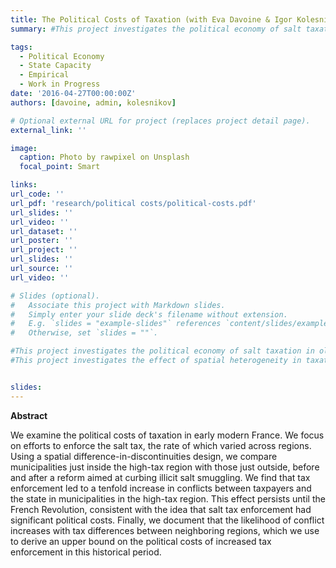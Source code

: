```yaml
---
title: The Political Costs of Taxation (with Eva Davoine & Igor Kolesnikov)
summary: #This project investigates the political economy of salt taxation in old regime France.

tags:
  - Political Economy
  - State Capacity
  - Empirical
  - Work in Progress
date: '2016-04-27T00:00:00Z'
authors: [davoine, admin, kolesnikov]

# Optional external URL for project (replaces project detail page).
external_link: ''

image:
  caption: Photo by rawpixel on Unsplash
  focal_point: Smart

links:
url_code: ''
url_pdf: 'research/political costs/political-costs.pdf'
url_slides: ''
url_video: ''
url_dataset: ''
url_poster: ''
url_project: ''
url_slides: ''
url_source: ''
url_video: ''

# Slides (optional).
#   Associate this project with Markdown slides.
#   Simply enter your slide deck's filename without extension.
#   E.g. `slides = "example-slides"` references `content/slides/example-slides.md`.
#   Otherwise, set `slides = ""`.

#This project investigates the political economy of salt taxation in old regime France.
#This project investigates the effect of spatial heterogeneity in taxation on social conflict, using local variation in salt taxation in 18th-century France. 


slides:
---
```


**Abstract**

 We examine the political costs of taxation in early modern France. We focus on efforts to enforce the salt tax, the rate of which varied across regions. Using a spatial difference-in-discontinuities design, we compare municipalities just inside the high-tax region with those just outside, before and after a reform aimed at curbing illicit salt smuggling. We find that tax enforcement led to a tenfold increase in conflicts between taxpayers and the state in municipalities in the high-tax region. This effect persists until the French Revolution, consistent with the idea that salt tax enforcement had significant political costs. Finally, we document that the likelihood of conflict increases with tax differences between neighboring regions, which we use to derive an upper bound on the political costs of increased tax enforcement in this historical period. 
